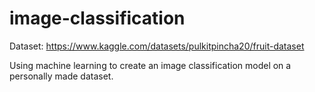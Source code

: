 # image-classification
Dataset: https://www.kaggle.com/datasets/pulkitpincha20/fruit-dataset

Using machine learning to create an image classification model on a personally made dataset.
